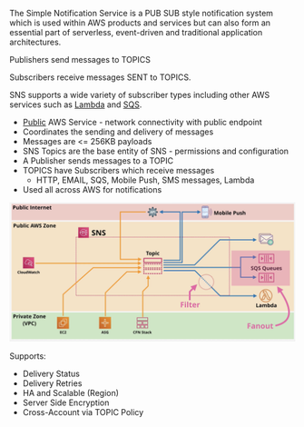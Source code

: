 The Simple Notification Service is a PUB SUB style notification system which is used within AWS products and services but can also form an essential part of serverless, event-driven and traditional application architectures.

Publishers send messages to TOPICS

Subscribers receive messages SENT to TOPICS.

SNS supports a wide variety of subscriber types including other AWS services such as [Lambda](../Compute/Serverless/Lambda.md) and [SQS](SQS.md).

- [Public](../Fundamentals/Public%20vs%20Private%20Services.md) AWS Service - network connectivity with public endpoint
- Coordinates the sending and delivery of messages
- Messages are <= 256KB payloads
- SNS Topics are the base entity of SNS - permissions and configuration
- A Publisher sends messages to a TOPIC
- TOPICS have Subscribers which receive messages
	- HTTP, EMAIL, SQS, Mobile Push, SMS messages, Lambda
- Used all across AWS for notifications

![Pasted image 20250427213855.png](_atts/Pasted%20image%2020250427213855.png)


Supports:
- Delivery Status
- Delivery Retries
- HA and Scalable (Region)
- Server Side Encryption
- Cross-Account via TOPIC Policy